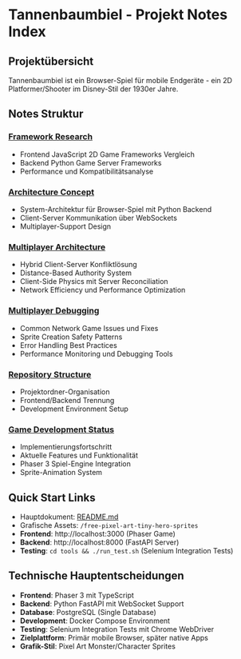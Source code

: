 # Tannenbaumbiel - Projekt Notes Index

## Projektübersicht

Tannenbaumbiel ist ein Browser-Spiel für mobile Endgeräte - ein 2D Platformer/Shooter im Disney-Stil der 1930er Jahre.

## Notes Struktur

### [Framework Research](framework_research.md)

- Frontend JavaScript 2D Game Frameworks Vergleich
- Backend Python Game Server Frameworks
- Performance und Kompatibilitätsanalyse

### [Architecture Concept](architecture_concept.md)

- System-Architektur für Browser-Spiel mit Python Backend
- Client-Server Kommunikation über WebSockets
- Multiplayer-Support Design

### [Multiplayer Architecture](multiplayer_architecture.md)

- Hybrid Client-Server Konfliktlösung
- Distance-Based Authority System
- Client-Side Physics mit Server Reconciliation
- Network Efficiency und Performance Optimization

### [Multiplayer Debugging](multiplayer_debugging.md)

- Common Network Game Issues und Fixes
- Sprite Creation Safety Patterns
- Error Handling Best Practices
- Performance Monitoring und Debugging Tools

### [Repository Structure](repository_structure.md)

- Projektordner-Organisation
- Frontend/Backend Trennung
- Development Environment Setup

### [Game Development Status](game_development_status.md)

- Implementierungsfortschritt
- Aktuelle Features und Funktionalität
- Phaser 3 Spiel-Engine Integration
- Sprite-Animation System

## Quick Start Links

- Hauptdokument: [README.md](../README.md)
- Grafische Assets: `/free-pixel-art-tiny-hero-sprites`
- **Frontend**: http://localhost:3000 (Phaser Game)
- **Backend**: http://localhost:8000 (FastAPI Server)
- **Testing**: `cd tools && ./run_test.sh` (Selenium Integration Tests)

## Technische Hauptentscheidungen

- **Frontend**: Phaser 3 mit TypeScript
- **Backend**: Python FastAPI mit WebSocket Support
- **Database**: PostgreSQL (Single Database)
- **Development**: Docker Compose Environment
- **Testing**: Selenium Integration Tests mit Chrome WebDriver
- **Zielplattform**: Primär mobile Browser, später native Apps
- **Grafik-Stil**: Pixel Art Monster/Character Sprites
